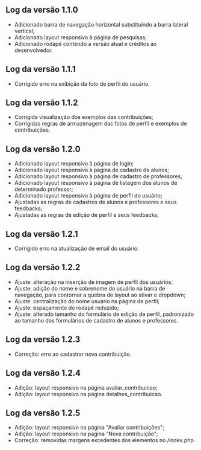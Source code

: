 ## Log da versão 1.1.0
- Adicionado barra de navegação horizontal substituindo a barra lateral vertical;
- Adicionado layout responsivo à página de pesquisas;
- Adicionado rodapé contendo a versão atual e créditos ao desenvolvedor.

## Log da versão 1.1.1
- Corrigido erro na exibição da foto de perfil do usuário.

## Log da versão 1.1.2
- Corrigida visualização dos exemplos das contribuições;
- Corrigidas regras de armazenagem das fotos de perfil e exemplos de contribuições.

## Log da versão 1.2.0
- Adicionado layout responsivo à página de login;
- Adicionado layout responsivo à página de cadastro de alunos;
- Adicionado layout responsivo à página de cadastro de professores;
- Adicionado layout responsivo à página de listagem dos alunos de determinado professor;
- Adicionado layout responsivo à página de perfil do usuário;
- Ajustadas as regras de cadastros de alunos e professores e seus feedbacks;
- Ajustadas as regras de edição de perfil e seus feedbacks;

## Log da versão 1.2.1
- Corrigido erro na atualização de email do usuário.

## Log da versão 1.2.2
- Ajuste: alteração na inserção de imagem de perfil dos usuários;
- Ajuste: adição do nome e sobrenome do usuário na barra de navegação, para contornar a quebra de layout ao ativar o dropdown;
- Ajuste: centralização do nome usuário na página de perfil;
- Ajuste: espaçamento do rodapé reduzido;
- Ajuste: alterado tamanho do formulário de edição de perfil, padronizado ao tamanho dos formulários de cadastro de alunos e professores.

## Log da versão 1.2.3
- Correção: erro ao cadastrar nova contribuição.

## Log da versão 1.2.4
- Adição: layout responsivo na página avaliar_contribuicao;
- Adição: layout responsivo na página detalhes_contribuicao.

## Log da versão 1.2.5
- Adição: layout responsivo na página "Avaliar contribuições";
- Adição: layout responsivo na página "Nova contribuição";
- Correção: removidas margens excedentes dos elementos no /index.php.
